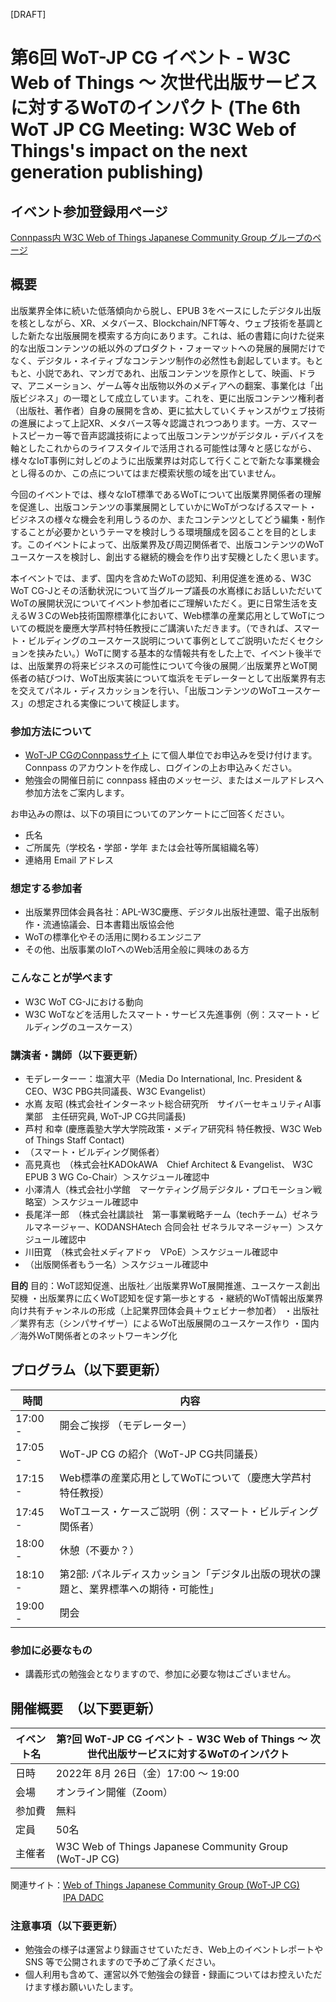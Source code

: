 [DRAFT]

# 第6回 WoT-JP CG イベント - W3C Web of Things ～ 次世代出版サービスに対するWoTのインパクト (The 6th WoT JP CG Meeting: W3C Web of Things's impact on the next generation publishing)

## イベント参加登録用ページ

[Connpass内 W3C Web of Things Japanese Community Group グループのページ](https://wot-jp-cg.connpass.com/event/244139/) 

## 概要
出版業界全体に続いた低落傾向から脱し、EPUB 3をベースにしたデジタル出版を核としながら、XR、メタバース、Blockchain/NFT等々、ウェブ技術を基調とした新たな出版展開を模索する方向にあります。これは、紙の書籍に向けた従来的な出版コンテンツの紙以外のプロダクト・フォーマットへの発展的展開だけでなく、デジタル・ネイティブなコンテンツ制作の必然性も創起しています。もともと、小説であれ、マンガであれ、出版コンテンツを原作として、映画、ドラマ、アニメーション、ゲーム等々出版物以外のメディアへの翻案、事業化は「出版ビジネス」の一環として成立しています。これを、更に出版コンテンツ権利者（出版社、著作者）自身の展開を含め、更に拡大していくチャンスがウェブ技術の進展によって上記XR、メタバース等々認識されつつあります。一方、スマートスピーカー等で音声認識技術によって出版コンテンツがデジタル・デバイスを軸としたこれからのライフスタイルで活用される可能性は薄々と感じながら、様々なIoT事例に対しどのように出版業界は対応して行くことで新たな事業機会とし得るのか、この点についてはまだ模索状態の域を出ていません。

今回のイベントでは、様々なIoT標準であるWoTについて出版業界関係者の理解を促進し、出版コンテンツの事業展開としていかにWoTがつなげるスマート・ビジネスの様々な機会を利用しうるのか、またコンテンツとしてどう編集・制作することが必要かというテーマを検討しうる環境醸成を図ることを目的とします。このイベントによって、出版業界及び周辺関係者で、出版コンテンツのWoTユースケースを検討し、創出する継続的機会を作り出す契機としたく思います。

本イベントでは、まず、国内を含めたWoTの認知、利用促進を進める、W3C WoT CG-Jとその活動状況について当グループ議長の水嶌様にお話しいただいてWoTの展開状況についてイベント参加者にご理解いただく。更に日常生活を支えるW３CのWeb技術国際標準化において、Web標準の産業応用としてWoTについての概説を慶應大学芦村特任教授にご講演いただきます。（できれば、スマート・ビルディングのユースケース説明について事例としてご説明いただくセクションを挟みたい。）WoTに関する基本的な情報共有をした上で、イベント後半では、出版業界の将来ビジネスの可能性について今後の展開／出版業界とWoT関係者の結びつけ、WoT出版実装について塩浜をモデレーターとして出版業界有志を交えてパネル・ディスカッションを行い、「出版コンテンツのWoTユースケース」の想定される実像について検証します。

### 参加方法について
- [WoT-JP CGのConnpassサイト](https://wot-jp-cg.connpass.com/event/244139/) にて個人単位でお申込みを受け付けます。Connpass のアカウントを作成し、ログインの上お申込みください。
- 勉強会の開催日前に connpass 経由のメッセージ、またはメールアドレスへ参加方法をご案内します。

お申込みの際は、以下の項目についてのアンケートにご回答ください。
- 氏名
- ご所属先（学校名・学部・学年 または会社等所属組織名等）
- 連絡用 Email アドレス

### 想定する参加者
* 出版業界団体会員各社：APL-W3C慶應、デジタル出版社連盟、電子出版制作・流通協議会、日本書籍出版協会他
* WoTの標準化やその活用に関わるエンジニア
* その他、出版事業のIoTへのWeb活用全般に興味のある方

### こんなことが学べます
* W3C WoT CG-Jにおける動向
* W3C WoTなどを活用したスマート・サービス先進事例（例：スマート・ビルディングのユースケース）

### 講演者・講師（以下要更新）
* モデレーターー：塩濵大平（Media Do International, Inc. President & CEO、W3C PBG共同議長、W3C Evangelist）
* 水嶌 友昭 (株式会社インターネット総合研究所　サイバーセキュリティAI事業部　主任研究員, WoT-JP CG共同議長)
* 芦村 和幸 (慶應義塾大学大学院政策・メディア研究科 特任教授、W3C Web of Things Staff Contact)
* （スマート・ビルディング関係者）
* 高見真也　（株式会社KADOkAWA　Chief Architect & Evangelist、 W3C EPUB 3 WG Co-Chair）＞スケジュール確認中
* 小澤清人（株式会社小学館　マーケティング局デジタル・プロモーション戦略室）＞スケジュール確認中
* 長尾洋一郎　（株式会社講談社　第一事業戦略チーム（techチーム）ゼネラルマネージャー、KODANSHAtech 合同会社 ゼネラルマネージャー）＞スケジュール確認中
* 川田寛　（株式会社メディアドゥ　VPoE）＞スケジュール確認中
* （出版関係者もう一名）＞スケジュール確認中

**目的**
目的：WoT認知促進、出版社／出版業界WoT展開推進、ユースケース創出契機
・出版業界に広くWoT認知を促す第一歩とする
・継続的WoT情報出版業界向け共有チャンネルの形成（上記業界団体会員＋ウェビナー参加者）
・出版社／業界有志（シンパサイザー）によるWoT出版展開のユースケース作り
・国内／海外WoT関係者とのネットワーキング化

## プログラム（以下要更新）
| 時間    | 内容                                                                                 |
| ------- | ------------------------------------------------------------------------------------ |
| 17:00 - | 開会ご挨拶 （モデレーター）
| 17:05 - | WoT-JP CG の紹介（WoT-JP CG共同議長）|
| 17:15 - | Web標準の産業応用としてWoTについて（慶應大学芦村特任教授）|
| 17:45 - | WoTユース・ケースご説明（例：スマート・ビルディング関係者）|
| 18:00 - | 休憩（不要か？）
| 18:10 - | 第2部: パネルディスカッション「デジタル出版の現状の課題と、業界標準への期待・可能性」|
| 19:00 - | 閉会                                                                                 |

### 参加に必要なもの
- 講義形式の勉強会となりますので、参加に必要な物はございません。

## 開催概要　（以下要更新）
| イベント名 | 第?回 WoT-JP CG イベント - W3C Web of Things ～ 次世代出版サービスに対するWoTのインパクト
| ---------- | ------------------------------------------------------------ |
| 日時       | 2022年 8月 26日（金）17:00 ～ 19:00                          |
| 会場       | オンライン開催（Zoom）                                       |
| 参加費     | 無料                                                         |
| 定員       | 50名                                                         |
| 主催者     | W3C Web of Things Japanese Community Group (WoT-JP CG)       |

関連サイト：[Web of Things Japanese Community Group (WoT-JP CG)](https://wot-jp-cg.netlify.app/#/)<br>
　　　　　　[IPA DADC](https://www.ipa.go.jp/dadc/index.html) 

### 注意事項（以下要更新）
- 勉強会の様子は運営より録画させていただき、Web上のイベントレポートや SNS 等で公開されますので予めご了承ください。
- 個人利用も含めて、運営以外で勉強会の録音・録画についてはお控えいただけます様お願いいたします。

